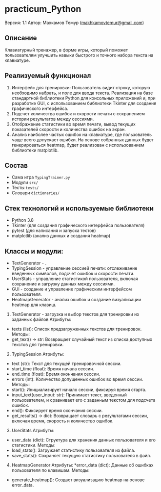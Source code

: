 # practicum_Python
Версия: 1.1
Автор: Махкамов Темур (makhkamovtemur@gmail.com)

## Описание
Клавиатурный тренажер, в форме игры, который поможет пользователям улучшить навыки быстрого и точного набора текста на клавиатуре.

## Реализуемый функционал
1. Интерфейс для тренировки: Пользователь видит строку, которую необходимо набрать, и поле для ввода текста. Реализация на базе стандартной библиотеки Python для консольных приложений и, при разработке GUI, с использованием библиотеки Tkinter для создания графического интерфейса.
2. Подсчет количества ошибок и скорости печати с сохранением истории результатов между сессиями.
3. Отображение статистики во время печати, вывод текущих показателей скорости и количества ошибок на экран.
4. Анализ наиболее частых ошибок на клавиатуре, где пользователь чаще всего допускает ошибки. На основе собранных данных будет генерироваться heatmap, будет реализован с использованием библиотеки matplotlib.

## Состав
* Сама игра `TypingTrainer.py`
* Модули `src/` 
* Тесты `tests/`
* Словари `dictionaries/`

## Стек технологий и используемые библиотеки
* Python 3.8
* Tkinter (для создания графического интерфейса пользователя)
* pytest (для написания и запуска тестов)
* matplotlib (анализ данных и создания heatmap)

## Классы и модули:
* TextGenerator - .
* TypingSession - управление сессией печати: отслеживание введенных символов, подсчет ошибок и скорости печати.
* UserStats - управление статистикой пользователя, включая сохранение и загрузку данных между сессиями.
* GUI - создание и управление графическим интерфейсом пользователя.
* HeatmapGenerator - анализ ошибок и создание визуализации heatmap для клавиш.

1. TextGenerator - загрузка и выбор текстов для тренировки из заданных файлов
Атрибуты:
* texts (list): Список предзагруженных текстов для тренировок.
Методы:
* get_text() -> str: Возвращает случайный текст из списка доступных текстов для тренировки.
2. TypingSession
Атрибуты:
* text (str): Текст для текущей тренировочной сессии.
* start_time (float): Время начала сессии.
* end_time (float): Время окончания сессии.
* errors (int): Количество допущенных ошибок во время сессии.
Методы:
* start(): Инициализирует начало сессии, фиксируя время старта.
* input_text(user_input: str): Принимает текст, введенный пользователем, и сравнивает его с заданным текстом для подсчета ошибок.
* end(): Фиксирует время окончания сессии.
* get_results() -> dict: Возвращает словарь с результатами сессии, включая время, скорость и количество ошибок.
3. UserStats
Атрибуты:
* user_data (dict): Структура для хранения данных пользователя и его статистики.
Методы:
* load_stats(): Загружает статистику пользователя из файла.
* save_stats(): Сохраняет текущую статистику пользователя в файл.
4. HeatmapGenerator
Атрибуты:
*error_data (dict): Данные об ошибках пользователя по клавишам.
Методы:
* generate_heatmap(): Создает визуализацию heatmap на основе error_data.


